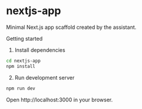 # nextjs-app

Minimal Next.js app scaffold created by the assistant.

Getting started

1. Install dependencies

```bash
cd nextjs-app
npm install
```

2. Run development server

```bash
npm run dev
```

Open http://localhost:3000 in your browser.
